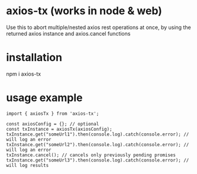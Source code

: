 # axios-tx (works in node & web)

Use this to abort multiple/nested axios rest operations at once, by using the returned axios instance and axios.cancel functions

# installation

npm i axios-tx

# usage example

```
import { axiosTx } from 'axios-tx';

const axiosConfig = {}; // optional
const txInstance = axiosTx(axiosConfig);
txInstance.get("someUrl1").then(console.log).catch(console.error); // will log an error
txInstance.get("someUrl2").then(console.log).catch(console.error); // will log an error
txInstance.cancel(); // cancels only previously pending promises
txInstance.get("someUrl3").then(console.log).catch(console.error); // will log results
```
